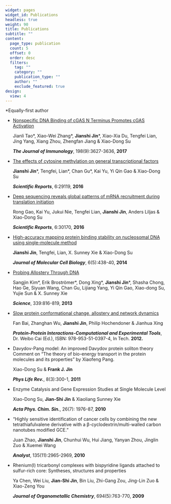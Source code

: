 ```yaml
---
widget: pages
widget_id: Publications
headless: true
weight: 90
title: Publications
subtitle: ""
content:
  page_type: publication
  count: 5
  offset: 0
  order: desc
  filters:
    tag: ""
    category: ""
    publication_type: ""
    author: ""
    exclude_featured: true
design:
  view: 4
---
```

*Equally-first author


- [Nonspecific DNA Binding of cGAS N Terminus Promotes cGAS Activation](https://www.jimmunol.org/content/198/9/3627.long)

  Jianli Tao\*, Xiao-Wei Zhang\*, **Jianshi Jin**\*, Xiao-Xia Du, Tengfei Lian, Jing Yang, Xiang Zhou, Zhengfan Jiang & Xiao-Dong Su

  **_The Journal of Immunology_**, 198(9):3627-3636, **2017**



- [The effects of cytosine methylation on general transcriptional factors](https://www.nature.com/articles/srep29119)

  **Jianshi Jin**\*, Tengfei, Lian\*, Chan Gu\*, Kai Yu, Yi Qin Gao & Xiao-Dong Su  

  **_Scientific Reports_**, 6:29119, **2016**



- [Deep sequencing reveals global patterns of mRNA recruitment during translation initiation](https://www.nature.com/articles/srep30170)

  Rong Gao, Kai Yu, Jukui Nie, Tengfei Lian, **Jianshi Jin**, Anders Liljas & Xiao-Dong Su

  **_Scientific Reports_**, 6:30170, **2016**



- [High-accuracy mapping protein binding stability on nucleosomal DNA using single-molecule method](https://academic.oup.com/jmcb/article/6/5/438/2886265)

  **Jianshi Jin**, Tengfei, Lian, X. Sunney Xie & Xiao-Dong Su

  **_Journal of Molecular Cell Biology_**, 6(5):438-40, **2014**



- [Probing Allostery Through DNA](https://science.sciencemag.org/content/339/6121/816)

  Sangjin Kim\*, Erik Broströmer\*, Dong Xing\*, **Jianshi Jin**\*, Shasha Chong, Hao Ge, Siyuan Wang, Chan Gu, Lijiang Yang, Yi Qin Gao, Xiao-dong Su, Yujie Sun & X. Sunney Xie

  **_Science_**, 339:816-819, **2013**



- [Slow protein conformational change, allostery and network dynamics](https://www.intechopen.com/books/protein-protein-interactions-computational-and-experimental-tools/slow-protein-conformational-change-allostery-and-network-dynamics)

  Fan Bai, Zhanghan Wu, **Jianshi Jin**, Philip Hochendoner & Jianhua Xing 

  **_Protein-Protein Interactions-Computational and Experimental Tools_**, Dr. Weibo Cai (Ed.), ISBN: 978-953-51-0397-4, In Tech. **2012.** 



- Davydov-Pang model: An improved Davydov protein soliton theory Comment on “The theory of bio-energy transport in the protein molecules and its properties” by Xiaofeng Pang. 

  Xiao-Dong Su & **Frank J. Jin**

  **_Phys Life Rev._**, 8(3):300-1, **2011** 



- Enzyme Catalysis and Gene Expression Studies at Single Molecule Level

  Xiao-Dong Su, **Jian-Shi Jin** & Xiaoliang Sunney Xie

  **_Acta Phys. Chim. Sin._**, 26(7): 1976-87, **2010**

  

- “Highly sensitive identification of cancer cells by combining the new tetrathiafulvalene derivative with a β-cyclodextrin/multi-walled carbon nanotubes modified GCE.” 

  Juan Zhao, **Jianshi Jin**, Chunhui Wu, Hui Jiang, Yanyan Zhou, Jinglin Zuo & Xuemei Wang

  **_Analyst_**, 135(11):2965-2969, **2010**



- Rhenium(I) tricarbonyl complexes with bispyridine ligands attached to sulfur-rich core: Syntheses, structures and properties

  Ya Chen, Wei Liu, **Jian-Shi Jin**, Bin Liu, Zhi-Gang Zou, Jing-Lin Zuo & Xiao-Zeng You

  **_Journal of Organometallic Chemistry_**, 694(5):763-770, **2009**
